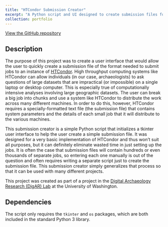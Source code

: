 ```yaml
---
title: "HTCondor Submission Creator"
excerpt: "A Python script and UI designed to create submission files for HTCondor<br/><img src='/images/submit_creator.png'><br/>"
collection: portfolio
---
```


[View the GitHub repository](https://github.com/deppen8/condor-submit-creator)

## Description
The purpose of this project was to create a user interface that would allow the user to quickly create a submission file of the format needed to submit jobs to an instance of [HTCondor](https://research.cs.wisc.edu/htcondor/). High throughput computing systems like HTCondor can allow individuals (in our case, archaeologists) to ask questions of large datasets that are impractical (or impossible) on a single laptop or desktop computer. This is especially true of computationally intensive analyses involving large geographic datasets. The user can break a big job into chunks and use a system like HTCondor to distribute the work across many different machines. In order to do this, however, HTCondor requires a specially-formatted text file (the submission file) that contains system parameters and the details of each small job that it will distribute to the various machines.

This submission creator is a simple Python script that initializes a tkinter user interface to help the user create a simple submission file. It was designed for a very basic implementation of HTCondor and thus won’t suit all purposes, but it can definitely eliminate wasted time in just setting up the jobs. It is often the case that submission files will contain hundreds or even thousands of separate jobs, so entering each one manually is out of the question and often requires writing a separate script just to create the submission file. This submission creator simply generalizes that process so that it can be used with many different projects.

This project was created as part of a project in the [Digital Archaeology Research (DigAR) Lab](https://www.digarlab.uw.edu/) at the University of Washington.

## Dependencies
The script only requires the `tkinter` and `os` packages, which are both included in the standard Python 3 library.

